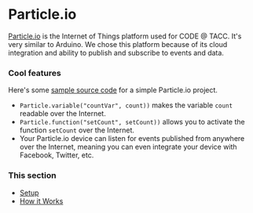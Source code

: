 # Particle.io

[Particle.io](http://www.particle.io) is the Internet of Things platform used for CODE @ TACC. It's very similar to Arduino. We chose this platform because of its cloud integration and ability to publish and subscribe to events and data. 

### Cool features

Here's some [sample source code](./test_firmware/firmware/firmware.ino) for a simple Particle.io project.

- ```Particle.variable("countVar", count))``` makes the variable ```count``` readable over the Internet. 
- ```Particle.function("setCount", setCount))``` allows you to activate the function ```setCount``` over the Internet.
- Your Particle.io device can listen for events published from anywhere over the Internet, meaning you can even integrate your device with Facebook, Twitter, etc.

### This section

- [Setup](./SETUP.md)
- [How it Works](./HOW.md)